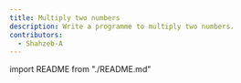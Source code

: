 ```yaml
---
title: Multiply two numbers
description: Write a programme to multiply two numbers.
contributors:
  - Shahzeb-A
---
```


import README from "./README.md"

<README />
